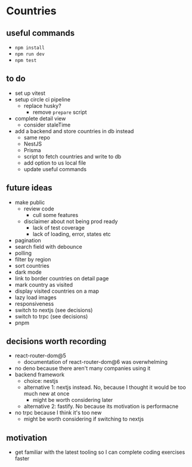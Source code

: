 # Countries

## useful commands

- `npm install`
- `npm run dev`
- `npm test`

## to do

- set up vitest
- setup circle ci pipeline
  - replace husky?
    - remove `prepare` script
- complete detail view
  - consider staleTime
- add a backend and store countries in db instead
  - same repo
  - NestJS
  - Prisma
  - script to fetch countries and write to db
  - add option to us local file
  - update useful commands

## future ideas

- make public
  - review code
    - cull some features
  - disclaimer about not being prod ready
    - lack of test coverage
    - lack of loading, error, states etc
- pagination
- search field with debounce
- polling
- filter by region
- sort countries
- dark mode
- link to border countries on detail page
- mark country as visited
- display visited countries on a map
- lazy load images
- responsiveness
- switch to nextjs (see decisions)
- switch to trpc (see decisions)
- pnpm

## decisions worth recording

- react-router-dom@5
  - documentation of react-router-dom@6 was overwhelming
- no deno because there aren't many companies using it
- backend framework
  - choice: nestjs
  - alternative 1: nextjs instead. No, because I thought it would be too much new at once
    - might be worth considering later
  - alternative 2: fastify. No because its motivation is performacne
- no trpc because I think it's too new
  - might be worth considering if switching to nextjs

## motivation

- get familiar with the latest tooling so I can complete coding exercises faster
